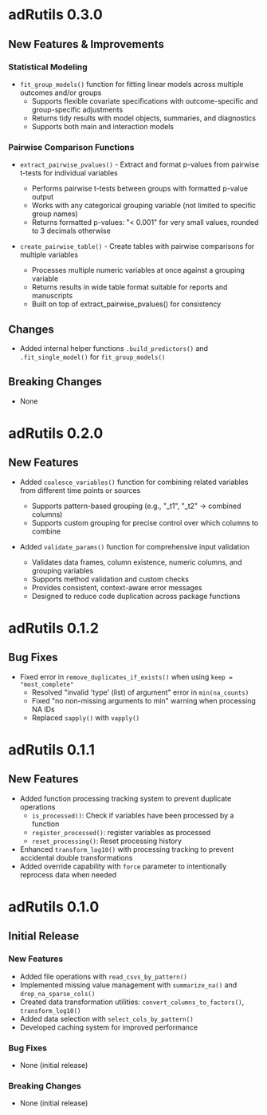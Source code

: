 # adRutils 0.3.0

## New Features & Improvements

###  Statistical Modeling

  - `fit_group_models()` function for fitting linear models across multiple outcomes and/or groups
    - Supports flexible covariate specifications with outcome-specific and group-specific adjustments
    - Returns tidy results with model objects, summaries, and diagnostics
    - Supports both main and interaction models

### Pairwise Comparison Functions

  - `extract_pairwise_pvalues()` - Extract and format p-values from pairwise t-tests for individual variables
    - Performs pairwise t-tests between groups with formatted p-value output
    - Works with any categorical grouping variable (not limited to specific group names)
    - Returns formatted p-values: "< 0.001" for very small values, rounded to 3 decimals otherwise

  - `create_pairwise_table()` - Create tables with pairwise comparisons for multiple variables
    - Processes multiple numeric variables at once against a grouping variable
    - Returns results in wide table format suitable for reports and manuscripts
    - Built on top of extract_pairwise_pvalues() for consistency


## Changes
* Added internal helper functions `.build_predictors()` and `.fit_single_model()` for `fit_group_models()`

## Breaking Changes
* None

# adRutils 0.2.0

## New Features

* Added `coalesce_variables()` function for combining related variables from different time points or sources
  - Supports pattern-based grouping (e.g., "_t1", "_t2" → combined columns)
  - Supports custom grouping for precise control over which columns to combine

* Added `validate_params()` function for comprehensive input validation
  - Validates data frames, column existence, numeric columns, and grouping variables
  - Supports method validation and custom checks
  - Provides consistent, context-aware error messages
  - Designed to reduce code duplication across package functions

# adRutils 0.1.2

## Bug Fixes
* Fixed error in `remove_duplicates_if_exists()` when using `keep = "most_complete"`
  - Resolved "invalid 'type' (list) of argument" error in `min(na_counts)`
  - Fixed "no non-missing arguments to min" warning when processing NA IDs
  - Replaced `sapply()` with `vapply()` 
  
# adRutils 0.1.1

## New Features
* Added function processing tracking system to prevent duplicate operations
  * `is_processed()`: Check if variables have been processed by a function
  * `register_processed()`: register variables as processed
  * `reset_processing()`: Reset processing history
* Enhanced `transform_log10()` with processing tracking to prevent accidental double transformations
* Added override capability with `force` parameter to intentionally reprocess data when needed

# adRutils 0.1.0

## Initial Release

### New Features
* Added file operations with `read_csvs_by_pattern()`
* Implemented missing value management with `summarize_na()` and `drop_na_sparse_cols()`
* Created data transformation utilities: `convert_columns_to_factors()`, `transform_log10()`
* Added data selection with `select_cols_by_pattern()`
* Developed caching system for improved performance

### Bug Fixes
* None (initial release)

### Breaking Changes
* None (initial release)
